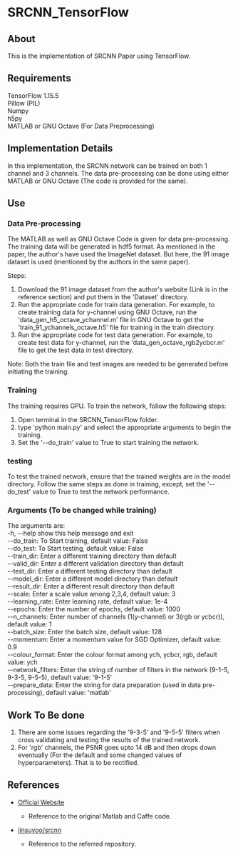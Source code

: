 # SRCNN_TensorFlow

## About

This is the implementation of SRCNN Paper using TensorFlow.

## Requirements

TensorFlow 1.15.5 \
Pillow (PIL) \
Numpy \
h5py \
MATLAB or GNU Octave (For Data Preprocessing)

## Implementation Details

In this implementation, the SRCNN network can be trained on both 1 channel and 3 channels. The data pre-processing can be done using either MATLAB or GNU Octave (The code is provided for the same).

## Use

### Data Pre-processing

The MATLAB as well as GNU Octave Code is given for data pre-processing. The training data will be generated in hdf5 format.
As mentioned in the paper, the author's have used the ImageNet dataset. But here, the 91 image dataset is used (mentioned by the authors in the same paper).

Steps:
1. Download the 91 image dataset from the author's website (Link is in the reference section) and put them in the 'Dataset' directory.
2. Run the appropriate code for train data generation. For example, to create training data for y-channel using GNU Octave, run the 'data_gen_h5_octave_ychannel.m' file in GNU Octave to get the 'train_91_ychannels_octave.h5' file for training in the train directory.
3. Run the appropriate code for test data generation. For example, to create test data for y-channel, run the 'data_gen_octave_rgb2ycbcr.m' file to get the test data in test directory.

Note: Both the train file and test images are needed to be generated before initiating the training.

### Training

The training requires GPU. To train the network, follow the following steps:
1. Open terminal in the SRCNN_TensorFlow folder.
2. type 'python main.py' and select the appropriate arguments to begin the training.
3. Set the '--do_train' value to True to start training the network.


### testing

To test the trained network, ensure that the trained weights are in the model directory. Follow the same steps as done in training, except, set the '--do_test' value to True to test the network performance.


### Arguments (To be changed while training)
The arguments are: \
-h, --help            show this help message and exit \
--do_train:  To Start training, default value: False \
--do_test: To Start testing, default value: False \
--train_dir: Enter a different training directory than default \
--valid_dir: Enter a different validation directory than default \
--test_dir: Enter a different testing directory than default \
--model_dir: Enter a different model directory than default \
--result_dir: Enter a different result directory than default \
--scale: Enter a scale value among 2,3,4, default value: 3 \
--learning_rate: Enter learning rate, default value: 1e-4 \
--epochs: Enter the number of epochs, default value: 1000 \
--n_channels: Enter number of channels (1(y-channel) or 3(rgb or ycbcr)), default value: 1 \
--batch_size: Enter the batch size, default value: 128 \
--momentum: Enter a momentum value for SGD Optimizer, default value: 0.9 \
--colour_format: Enter the colour format among ych, ycbcr, rgb, default value: ych \
--network_filters: Enter the string of number of filters in the network (9-1-5, 9-3-5, 9-5-5), default value: '9-1-5' \
--prepare_data: Enter the string for data preparation (used in data pre-processing), default value: 'matlab'

## Work To  Be done

1. There are some issues regarding the '9-3-5' and '9-5-5' filters when cross validating and testing the results of the trained network.
2. For 'rgb' channels, the PSNR goes upto 14 dB and then drops down eventually (For the default and some changed values of hyperparameters). That is to be rectified.

## References

- [Official Website][1]
    - Reference to the original Matlab and Caffe code.

- [jinsuyoo/srcnn][2]
    - Reference to the referred repository.

[1]: http://mmlab.ie.cuhk.edu.hk/projects/SRCNN.html
[2]: https://github.com/jinsuyoo/srcnn
